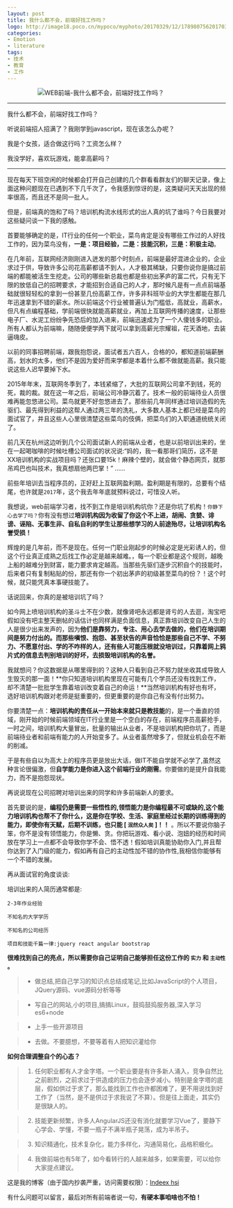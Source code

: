 ```yaml
---
layout: post
title: 我什么都不会，前端好找工作吗？
logo: http://image18.poco.cn/mypoco/myphoto/20170329/12/17898075620170329120640032.png
categories:
- Emotion
- literature
tags:
- 技术
- 教育
- 工作
---
```




　　　　　![WEB前端-我什么都不会，前端好找工作吗？](http://image18.poco.cn/mypoco/myphoto/20170329/12/17898075620170329121503094.jpg)




--------------


我什么都不会，前端好找工作吗？



听说前端招人招满了？我刚学到javascript，现在该怎么办呢？



我是个女孩，适合做这行吗？工资怎么样？



我没学好，喜欢玩游戏，能拿高薪吗？





-----------




现在每天下班空闲的时候都会打开自己创建的几个群看看群友们的聊天记录，像上面这种问题现在已遇到不下几千次了，令我感到惊讶的是，这类疑问天天出现的频率很高，而且还不是同一批人。



但是，前端真的饱和了吗？培训机构流水线形式的出人真的坑了谁吗？今日我要对这些疑问谈一下我的感触。



首要能够确定的是，IT行业的任何一个职业，菜鸟肯定是没有哪些工作过的人好找工作的，因为菜鸟没有，**一是：项目经验，二是：技能沉积，三是：积极主动**。



在几年前，互联网经济刚刚进入迸发的那个时刻点，前端是最好混进企业的，企业求过于供，导致许多公司花高薪都请不到人，人才极其稀缺，只要你说你是搞过前端的都能被活生生挖走。公司的哪些新总裁也都是些初出茅庐的富二代，只有无下限的放低自己的招聘要求，才能招到合适自己的人才，那时候凡是有一点点前端基础就很轻轻松的拿到一份甚至几份高薪工作，许多非科班毕业的大学生都能在那几年迅速拿到不错的薪水。所以前端这个行业被普遍认为门槛低，高就业，高薪水，但凡有点编程基础，学前端很快就能高薪就业，再加上互联网传播的速度，让那些电子厂、水泥工纷纷争先恐后的加入进来，前端迅速成为了一个人傻钱多的职业。所有人都认为前端嘛，随随便便学两下就可以拿到高薪光宗耀祖，花天酒地，去装逼嗨皮。




以前的同事招聘前端，跟我抱怨说，面试者五六百人，合格的0，都知道前端薪酬高，划水的太多，他们不是因为爱好而来学都是本着什么都不做就能高薪。我只能说这些人迟早要掉下水。



2015年年末，互联网冬季到了，本钱紧缩了，大批的互联网公司拿不到钱，死的死，裁的裁。就在这一年之后，前端公司冷静沉着了。技术一般的前端待业人员很难再能忽悠进公司。菜鸟就更不好忽悠进去了。那些前几年同样通过培训造假的先驱们、最先得到利益的这帮人通过两三年的洗礼，大多数人基本上都已经是菜鸟的面试官了，并且这些人心里很清楚这些菜鸟的伎俩，把菜鸟们的入职通道统统关闭了。




前几天在杭州这边听到几个公司面试新人的前端从业者，也是以前培训出来的，坐在一起喝咖啡的时候吐槽公司面试的状况说:“妈的，我一看那哥们简历，这不是XX培训机构的实战项目吗？还张口要15k！麻辣个壁的，就会做个静态网页，就那吊鸡巴也叫技术，我真想扇他两巴掌！” ......



前些年培训去当程序员的，正好赶上互联网盈利期。盈利期是有限的，总要有个结尾，也许就是``2017``年，这个我去年年底就预料说过，可惜没人听。



我想说，web前端学习者，找不到工作是培训机构坑你？还是你坑了机构！``你静下心去学了吗？``你有没有想过**培训机构因为收留了你这个不上进，胡闹、贪婪、诽谤、诬陷、无事生非、自私自利的学生让那些想学习的人前途殆尽，让培训机构名誉受损！**



辉煌的是几年前，而不是现在。任何一门职业刚起步的时候必定是光彩诱人的，但这个行业真正成熟之后找工作必定是越来越难。，每一个职业都是这个规则，越晚上船的越难分到财富，能力要求肯定越高。当那些先驱们逐步沉积自个的技能时，后来者只有复制粘贴的份，那还有你一个初出茅庐的初级甚至菜鸟的份？！这个时候，就只能凭真本事硬技能了。




话说回来，你真的是被培训坑了吗？



如今网上喷培训机构的圣斗士不在少数，就像肾吧永远都是肾亏的人去逛，淘宝吧假如没有吧主整天删帖的话估计也同样满是负面信息，真正靠培训改变自己人生的人是很少出来发声的，因为**他们是靠努力，专注、用心去学去做的，他们在培训期间是努力付出的。**而**那些嗔恨、抱怨、甚至状告的声音恰恰是那些自己不学、不努力、不愿意付出、学的不咋样的人，还有些人可能压根就没培训过，只靠着网上鸦片式的信息去判别培训的好坏，去损毁培训机构的名誉。**



我就想问？你这数据是从哪里得到的？这种人只看到自己不努力就坐收其成导致人生毁灭的那一面！**你只知道培训机构里现在可能有几个学员还没有找到工作，却不清楚一批批学生靠着培训改变着自己的命运！**当然培训机构有好也有坏，选好培训机构跟对老师是挺重要的，但更重要的是你自己有没有付出努力。




你要清楚一点：**培训机构的责任从一开始本来就只是教技能**的，是一个垂直的领域，刚开始的时候前端领域在IT行业里是一个空白的存在，前端程序员高薪抢手，一时之间，培训机构大量冒出，批量的输出从业者，不是培训机构把你坑了，而是前端待业者和前端有能力的人开始变多了。从业者虽然增多了，但就业机会在不断的削减。



于是有些自以为高大上的程序员更是放出大话，做IT不能自学就不必学了,虽然这种言论很偏激，但**自学能力是你进入这个前端行业的刚需**。你要做的是提升自我能力，而不是抱怨现状。



再说说现在公司招聘对培训出来的同学和许多前端新人的要求。





首先要说的是，**编程仍是需要一些悟性的,领悟能力是你编程最不可或缺的,这个能力培训机构也帮不了你什么，这是你在学校、生活、家庭里经过长期的训练得到的能力，即使你有天赋，后期不训练，也只能 [ `` 泯然众人矣 `` ]！！** 。所以不要说你脑子笨，你不是没有领悟能力，你是懒、贪。你把玩游戏、看小说、泡妞的经历和时间放在学习上一点都不会导致你学不会、悟不透！假如培训真能协助你入门,并且帮你达到了入门级的能力，假如再有自己的主动性加不错的协作性,我相信你能够有一个不错的发展。



再从面试官的角度谈谈:



培训出来的人简历通常都是:






``2-3年作业经验 ``




``不知名的大学学历``





``不知名的公司经历``





``项目和技能千篇一律:jquery react angular bootstrap``
  
  
  
  





**很难找到自己的亮点，所以需要你自己证明自己能够担任这份工作的 ``实力`` 和 ``主动性`` 。**




> * 做总结,把自己学习的知识点总结成笔记,比如JavaScript的个人项目，JQuery源码、vue源码分析等等






> * 写自己的网站,小的项目,搞搞Linux，鼓捣鼓捣服务器,深入学习es6+node






> * 上手一些开源项目




> * 去做。不要臆想，不要等着有人把知识灌给你



**如何合理调整自个的心态？**





> 1. 任何职业都有人才金字塔。一个职业要是有许多新人涌入，竞争自然比之前剧烈，之前求过于供造成的压力也会逐步减小。特别是金字塔的底层，假如供过于求了，那么能找到工作也许都困难了，更不用说找到好工作了（当然，是不是供过于求我说了不算）。但是往上面走，其实仍是很缺人的。







> 2. 技能更新频繁，许多人AngularJS还没有消化就要学习Vue了，要静下心学会、学懂，不要一瓶子不满半瓶子晃荡，成为半吊子。





> 3. 知识精通化，技术复杂化，能力多样化，沟通简易化，品格积极化。






> 4. 我做前端也有5年了，如今看转行的人越来越多，如果需要，可以给你大家提点建议。




这是我的博客（由于国内抄袭严重，访问需要权限）：<a href="http://www.indeex.cc">Indeex hsi</a>



有什么问题可以留言，最后对所有前端者说一句，**有硬本事咱啥也不怕！**



















